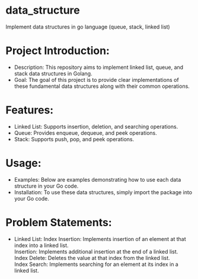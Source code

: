 # data_structure
Implement data structures in go language (queue, stack, linked list)

# Project Introduction:
- Description: This repository aims to implement linked list, queue, and stack data structures in Golang.
- Goal: The goal of this project is to provide clear implementations of these fundamental data structures along with their common operations.

# Features:
- Linked List: Supports insertion, deletion, and searching operations.
- Queue: Provides enqueue, dequeue, and peek operations.
- Stack: Supports push, pop, and peek operations.

# Usage:
- Examples: Below are examples demonstrating how to use each data structure in your Go code.
- Installation: To use these data structures, simply import the package into your Go code.

# Problem Statements:
- Linked List:
Index Insertion: Implements insertion of an element at that index into a linked list.  
Insertion: Implements additional insertion at the end of a linked list.  
Index Delete: Deletes the value at that index from the linked list.  
Index Search: Implements searching for an element at its index in a linked list.  

